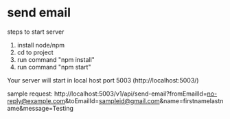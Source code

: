 # send email

steps to start server
1. install node/npm
2. cd to project
3. run command "npm install"
4. run command "npm start"

Your server will start in local host port 5003 (http://localhost:5003/)

sample request: http://localhost:5003/v1/api/send-email?fromEmailId=no-reply@example.com&toEmailId=sampleid@gmail.com&name=firstnamelastname&message=Testing

